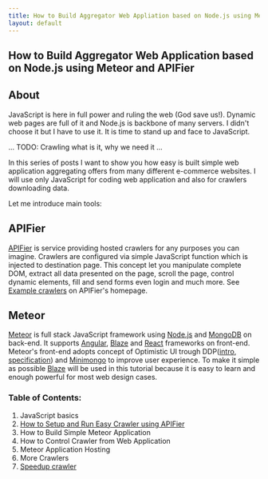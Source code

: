 ```yaml
---
title: How to Build Aggregator Web Appliation based on Node.js using Meteor and APIFier
layout: default
---
```



##  How to Build Aggregator Web Application based on Node.js using Meteor and APIFier

## About

JavaScript is here in full power and ruling the web (God save us!). Dynamic web pages are full of it and Node.js is backbone of many servers. I didn't choose it but I have to use it. It is time to stand up and face to JavaScript.

... TODO: Crawling what is it, why we need it ...

In this series of posts I want to show you how easy is built simple web application aggregating offers from many different e-commerce websites. I will use only JavaScript for coding web application and also for crawlers downloading data.

Let me introduce main tools:

## APIFier

[APIFier](http://www.apifier.com) is service providing hosted crawlers for any purposes you can imagine. Crawlers are configured via simple JavaScript function which is injected to destination page. This concept let you manipulate complete DOM, extract all data presented on the page, scroll the page, control dynamic elements, fill and send forms even login and much more. See [Example crawlers](https://www.apifier.com/) on APIFier​'s homepage.

## Meteor
[Meteor](http://www.meteor.com) is full stack JavaScript framework using [Node.js](https://nodejs.org/) and [MongoDB](https://www.mongodb.com/) on back-end. It supports [Angular](https://angularjs.org/), [Blaze](http://blazejs.org/) and [React](https://facebook.github.io/react/) frameworks on front-end. Meteor's front-end adopts concept of Optimistic UI trough DDP([intro](https://meteorhacks.com/introduction-to-ddp/), [specification](https://github.com/meteor/meteor/blob/master/packages/ddp/DDP.md)) and [Minimongo](https://github.com/meteor/meteor/blob/master/packages/minimongo/README.md) to improve user experience. To make it simple as possible [Blaze](http://blazejs.org/) will be used in this tutorial because it is easy to learn and enough powerful for most web design cases.

### Table of Contents:

1. JavaScript basics
2. [How to Setup and Run Easy Crawler using APIFier](./easy-crawler-using-APIFier)
3. How to Build Simple Meteor Application
4. How to Control Crawler from Web Application
6. Meteor Application Hosting
5. More Crawlers
7. [Speedup crawler](./speedup-crawler)
